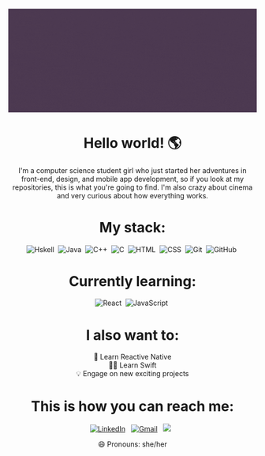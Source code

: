 ![](/pics/header.gif)

<div align="center"> 

# Hello world! 🌎 </br>
I'm a computer science student girl who just started her adventures in front-end, design, and mobile app development, so if you look at my repositories, this is what you're going to find.
I'm also crazy about cinema and very curious about how everything works.

# My stack:

![Hskell](https://img.shields.io/badge/-Haskell-05122A?style=flat&logo=haskell)&nbsp;
![Java](https://img.shields.io/badge/-Java-05122A?style=flat&logo=Java&logoColor=FFA518)&nbsp;
![C++](https://img.shields.io/badge/-C++-05122A?style=flat&logo=C%2B%2B&logoColor=00599C)&nbsp;
![C](https://img.shields.io/badge/-C-05122A?style=flat&logo=C&logoColor=A8B9CC)&nbsp;
![HTML](https://img.shields.io/badge/-HTML-05122A?style=flat&logo=HTML5)&nbsp;
![CSS](https://img.shields.io/badge/-CSS-05122A?style=flat&logo=CSS3&logoColor=1572B6)&nbsp;
![Git](https://img.shields.io/badge/-Git-05122A?style=flat&logo=git)&nbsp;
![GitHub](https://img.shields.io/badge/-GitHub-05122A?style=flat&logo=github)&nbsp;


# Currently learning:

![React](https://img.shields.io/badge/-React-05122A?style=flat&logo=react)&nbsp;
![JavaScript](https://img.shields.io/badge/-JavaScript-05122A?style=flat&logo=javascript)&nbsp;

# I also want to:
📱 Learn Reactive Native </br>
👩‍💻 Learn Swift </br>
💡 Engage on new exciting projects </br>

# This is how you can reach me:

<a href="https://www.linkedin.com/in/crisanaoliver/"><img alt="LinkedIn" src="https://img.shields.io/badge/linkedin%20-%230077B5.svg?&style=flat&logo=linkedin&logoColor=white"/></a> &nbsp;
<a href="mailto:ana.lopes2@aluno.ufop.edu.br"><img alt="Gmail" src="https://img.shields.io/badge/Gmail-D14836?style=flat&logo=gmail&logoColor=white" /></a> &nbsp;
<a href="https://www.instagram.com/eucrisana/"><img src="https://img.shields.io/badge/-@eucrisana_-E4405F?style=flat&logo=Instagram&logoColor=white"/></a> &nbsp;

😄 Pronouns: she/her

</div>
